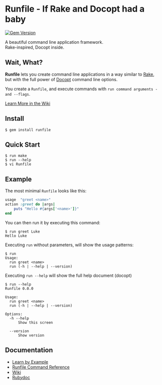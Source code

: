 Runfile - If Rake and Docopt had a baby
=======================================

[![Gem Version](https://badge.fury.io/rb/runfile.svg)](http://badge.fury.io/rb/runfile)

A beautiful command line application framework.  
Rake-inspired, Docopt inside.


## Wait, What?

**Runfile** lets you create command line applications in a way similar 
to [Rake](https://github.com/ruby/rake), but with the full power of 
[Docopt](http://docopt.org/) command line options.

You create a `Runfile`, and execute commands with 
`run command arguments -and --flags`.

[Learn More in the Wiki](https://github.com/DannyBen/runfile/wiki)


## Install

	$ gem install runfile


## Quick Start

	$ run make
	$ run --help
	$ vi Runfile


## Example

The most minimal `Runfile` looks like this:

```ruby
usage  "greet <name>"
action :greet do |args|
	puts "Hello #{args['<name>']}" 
end
```

You can then run it by executing this command:

```
$ run greet Luke
Hello Luke
```

Executing `run` without parameters, will show the usage patterns:

```
$ run
Usage:
  run greet <name>
  run (-h | --help | --version)
```

Executing `run --help` will show the full help document (docopt)

```
$ run --help
Runfile 0.0.0

Usage:
  run greet <name>
  run (-h | --help | --version)

Options:
  -h --help
      Show this screen

  --version
      Show version
```

## Documentation 

- [Learn by Example](https://github.com/DannyBen/runfile/tree/master/examples)
- [Runfile Command Reference](https://github.com/DannyBen/runfile/wiki/Runfile-Command-Reference)
- [Wiki](https://github.com/DannyBen/runfile/wiki)
- [Rubydoc](http://www.rubydoc.info/gems/runfile)

